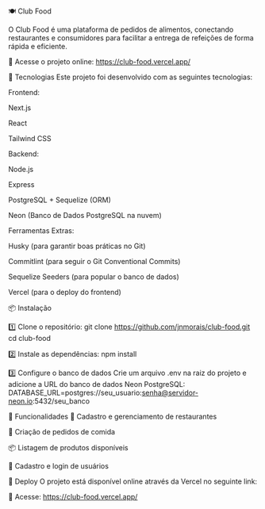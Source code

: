 🍽️ Club Food

O Club Food é uma plataforma de pedidos de alimentos, conectando restaurantes e consumidores para facilitar a entrega de refeições de forma rápida e eficiente.

🔗 Acesse o projeto online: https://club-food.vercel.app/

🚀 Tecnologias
Este projeto foi desenvolvido com as seguintes tecnologias:

Frontend:

Next.js

React

Tailwind CSS

Backend:

Node.js

Express

PostgreSQL + Sequelize (ORM)

Neon (Banco de Dados PostgreSQL na nuvem)

Ferramentas Extras:

Husky (para garantir boas práticas no Git)

Commitlint (para seguir o Git Conventional Commits)

Sequelize Seeders (para popular o banco de dados)

Vercel (para o deploy do frontend)

📦 Instalação

1️⃣ Clone o repositório:
git clone https://github.com/jnmorais/club-food.git  
cd club-food  

2️⃣ Instale as dependências:
npm install  

3️⃣ Configure o banco de dados
Crie um arquivo .env na raiz do projeto e adicione a URL do banco de dados Neon PostgreSQL: 
DATABASE_URL=postgres://seu_usuario:senha@servidor-neon.io:5432/seu_banco 


🔧 Funcionalidades
🍔 Cadastro e gerenciamento de restaurantes

🛒 Criação de pedidos de comida

📦 Listagem de produtos disponíveis

👤 Cadastro e login de usuários 


🚀 Deploy
O projeto está disponível online através da Vercel no seguinte link:

🔗 Acesse: https://club-food.vercel.app/
